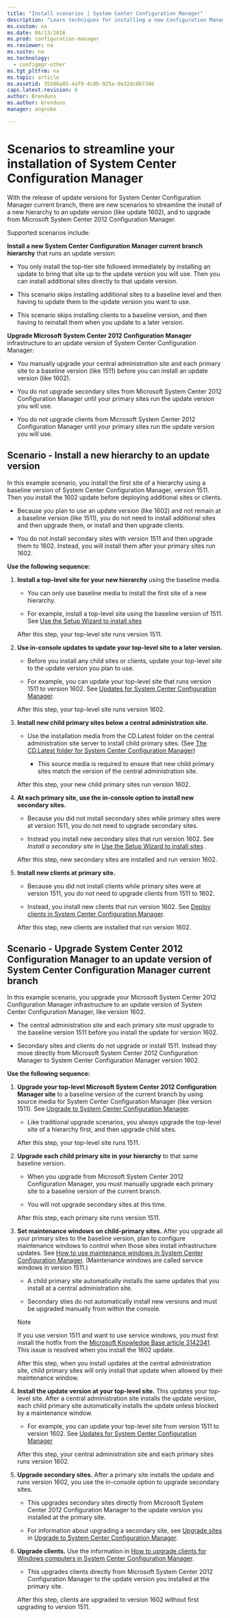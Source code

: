 ```yaml
---
title: "Install scenarios | System Center Configuration Manager"
description: "Learn techniques for installing a new Configuration Manager hierarchy when you are updating or upgrading."
ms.custom: na
ms.date: 04/13/2016
ms.prod: configuration-manager
ms.reviewer: na
ms.suite: na
ms.technology:
  - configmgr-other
ms.tgt_pltfrm: na
ms.topic: article
ms.assetid: 35586a85-4af9-4c8b-925a-0e32dc8b7346
caps.latest.revision: 6
author: Brendunsms.author: brendunsmanager: angrobe

---
```

# Scenarios to streamline your installation of System Center Configuration Manager
With the release of update versions for System Center Configuration Manager current branch, there are new scenarios to streamline the install of a new hierarchy to an update version (like update 1602), and to upgrade from Microsoft System Center 2012 Configuration Manager.  

Supported scenarios include:  

**Install a new System Center Configuration Manager current branch hierarchy** that runs an update version:  

-   You only install the top-tier site followed immediately by installing an update to bring that site up to the update version you will use. Then you can install additional sites directly to that update version.  

-   This scenario skips installing additional sites to a baseline level and then having to update them to the update version you want to use.  

-   This scenario skips installing clients to a baseline version, and then having to reinstall them when you update to a later version.  

**Upgrade Microsoft System Center 2012 Configuration Manager** infrastructure to an update version of System Center Configuration Manager:  

-   You manually upgrade your central administration site and each primary site to a baseline version (like 1511) before you can install an update version (like 1602).  

-   You do not upgrade secondary sites from Microsoft System Center 2012 Configuration Manager until your primary sites run the update version you will use.  

-   You do not upgrade clients from Microsoft System Center 2012 Configuration Manager until your primary sites run the update version you will use.  

## Scenario - Install a new hierarchy to an update version  
In this example scenario, you install the first site of a hierarchy using a baseline version of System Center Configuration Manager, version 1511. Then you install the 1602 update before deploying additional sites or clients.  

-   Because you plan to use an update version (like 1602) and not remain at a baseline version (like 1511), you do not need to install additional sites and then upgrade them, or install and then upgrade clients.  

-   You do not install secondary sites with version 1511 and then upgrade them to 1602. Instead, you will install them after your primary sites run 1602.  

**Use the following sequence:**  

1.  **Install a top-level site for your new hierarchy** using the baseline media.  

    -   You can only use baseline media to install the first site of a new hierarchy.  

    -   For example, install a top-level site using the baseline version of 1511. See [Use the Setup Wizard to install sites](/sccm/core/servers/deploy/install/use-the-setup-wizard-to-install-sites)  

    After this step, your top-level site runs version 1511.  

2.  **Use in-console updates to update your top-level site to a later version.**  

    -   Before you install any child sites or clients, update your top-level site to the update version you plan to use.  

    -   For example, you can update your top-level site that runs version 1511 to version 1602. See [Updates for System Center Configuration Manager](../../../../core/servers/manage/updates.md).  

    After this step, your top-level site runs version 1602.  

3.  **Install new child primary sites below a central administration site.**  

    -   Use the installation media from the CD.Latest folder on the central administration site server to install child primary sites.  (See [The CD.Latest folder for System Center Configuration Manager](../../../../core/servers/manage/the-cd.latest-folder.md))  

        -   This source media is required to ensure that new child primary sites match the version of the central administration site.  

    After this step, your new child primary sites run version 1602.  

4.  **At each primary site, use the in-console option to install new secondary sites.**  

    -   Because you did not install secondary sites while primary sites were at version 1511, you do not need to upgrade secondary sites.  

    -   Instead you install new secondary sites that run version 1602. See *Install a secondary site* in [Use the Setup Wizard to install sites](/sccm/core/servers/deploy/install/use-the-setup-wizard-to-install-sites)  .  

    After this step, new secondary sites are installed and run version 1602.  

5.  **Install new clients at primary site.**  

    -   Because you did not install clients while primary sites were at version 1511, you do not need to upgrade clients from 1511 to 1602.  

    -   Instead, you install new clients that run version 1602. See [Deploy clients in System Center Configuration Manager](../../../../core/clients/deploy/deploy-clients.md).  

    After this step, new clients are installed that run version 1602.  

## Scenario - Upgrade System Center 2012 Configuration Manager to an update version of System Center Configuration Manager current branch  
In this example scenario, you upgrade your Microsoft System Center 2012 Configuration Manager infrastructure to an update version of System Center Configuration Manager, like version 1602.  

-   The central administration site and each primary site must upgrade to the baseline version 1511 before you install the update for version 1602.  

-   Secondary sites and clients do not upgrade or install 1511. Instead they move directly from Microsoft System Center 2012 Configuration Manager to System Center Configuration Manager version 1602.  

**Use the following sequence:**  

1.  **Upgrade your top-level Microsoft System Center 2012 Configuration Manager site** to a baseline version of the current branch by using source media for System Center Configuration Manager (like version 1511). See [Upgrade to System Center Configuration Manager](../../../../core/servers/deploy/install/upgrade-to-configuration-manager.md).  

    -   Like traditional upgrade scenarios, you always upgrade the top-level site of a hierarchy first, and then upgrade child sites.  

    After this step, your top-level site runs 1511.  

2.  **Upgrade each child primary site in your hierarchy** to that same baseline version.  

    -   When you upgrade from Microsoft System Center 2012 Configuration Manager, you must manually upgrade each primary site to a baseline version of the current branch.  

    -   You will not upgrade secondary sites at this time.  

    After this step, each primary site runs version 1511.  

3.  **Set maintenance windows on child-primary sites.** After you upgrade all your primary sites to the baseline version, plan to configure maintenance windows  to control when those sites install infrastructure updates. See [How to use maintenance windows in System Center Configuration Manager](../../../../core/clients/manage/collections/use-maintenance-windows.md).  (Maintenance windows are called service windows in version 1511.)  

    -   A child primary site automatically installs the same updates that you install at a central administration site.  

    -   Secondary sties do not automatically install new versions and must be upgraded manually from within the console.  

    > [!NOTE]  
    >  If you use version 1511 and want to use service windows, you must first install the hotfix from the [Microsoft Knowledge Base article 3142341](http://support.microsoft.com/kb/3142341). This issue is resolved when you install the 1602 update.  

    After this step, when you install updates at the central administration site, child primary sites will only install that update when allowed by their maintenance window.  

4.  **Install the update version at your top-level site.** This updates your top-level site. After a central administration site installs the update version, each child primary site automatically installs the update unless blocked by a maintenance window.  

    -   For example, you can update your top-level site from version 1511 to version 1602. See [Updates for System Center Configuration Manager](../../../../core/servers/manage/updates.md)  

    After this step, your central administration site and each primary sites runs version 1602.  

5.  **Upgrade secondary sites.** After a primary site installs the update and runs version 1602, you use the in-console option to upgrade secondary sites.  

    -   This upgrades secondary sites directly from Microsoft System Center 2012 Configuration Manager to the update version you installed at the primary site.  

    -   For information about upgrading a secondary site, see [Upgrade sites](../../../../core/servers/deploy/install/upgrade-to-configuration-manager.md#bkmk_upgrade) in [Upgrade to System Center Configuration Manager](../../../../core/servers/deploy/install/upgrade-to-configuration-manager.md).  

6.  **Upgrade clients.** Use the information in [How to upgrade clients for Windows computers in System Center Configuration Manager](../../../../core/clients/manage/upgrade/upgrade-clients-for-windows-computers.md).  

    -   This upgrades clients directly from Microsoft System Center 2012 Configuration Manager to the update version you installed at the primary site.  

    After this step, clients are upgraded to version 1602 without first upgrading to version 1511.
